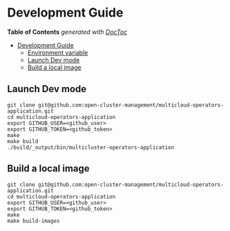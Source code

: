 # Development Guide

<!-- START doctoc generated TOC please keep comment here to allow auto update -->
<!-- DON'T EDIT THIS SECTION, INSTEAD RE-RUN doctoc TO UPDATE -->
**Table of Contents**  *generated with [DocToc](https://github.com/thlorenz/doctoc)*

- [Development Guide](#development-guide)
    - [Environment variable](#environment-variable)
    - [Launch Dev mode](#launch-dev-mode)
    - [Build a local image](#build-a-local-image)

<!-- END doctoc generated TOC please keep comment here to allow auto update -->

## Launch Dev mode

```shell
git clone git@github.com:open-cluster-management/multicloud-operators-application.git
cd multicloud-operators-application
export GITHUB_USER=<github_user>
export GITHUB_TOKEN=<github_token>
make
make build
./build/_output/bin/multicluster-operators-application
```

## Build a local image

```shell
git clone git@github.com:open-cluster-management/multicloud-operators-application.git
cd multicloud-operators-application
export GITHUB_USER=<github_user>
export GITHUB_TOKEN=<github_token>
make
make build-images
```
